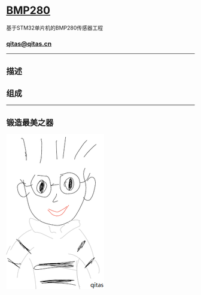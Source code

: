﻿# [BMP280](https://github.com/qitas/BMP280) 

基于STM32单片机的BMP280传感器工程

### qitas@qitas.cn

---

## 描述



## 组成


---

## 锻造最美之器

[![sites](qitas/qitas.png)](http://www.qitas.cn)

